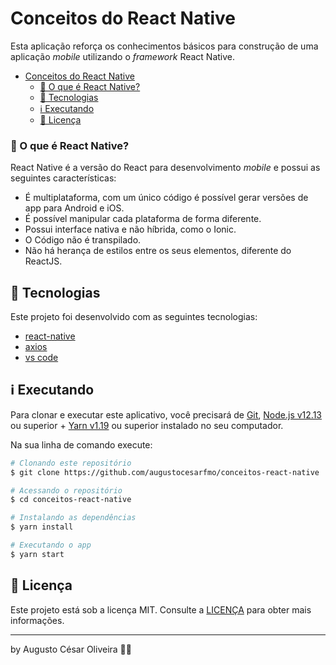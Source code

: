 # <span id="head1">Conceitos do React Native</span>

Esta aplicação reforça os conhecimentos básicos para construção de uma aplicação _mobile_ utilizando o _framework_ React Native.

- [Conceitos do React Native](#head1)
	- [🤔 O que é React Native?](#head3)
	- [🚀 Tecnologias](#head4)
	- [ℹ️ Executando](#head5)
	- [📝 Licença](#head6)

### <span id="head3">🤔 O que é React Native?</span>

React Native é a versão do React para desenvolvimento _mobile_ e possui as seguintes características:

- É multiplataforma, com um único código é possível gerar versões de app para Android e iOS.
- É possível manipular cada plataforma de forma diferente.
- Possui interface nativa e não híbrida, como o Ionic.
- O Código não é transpilado.
- Não há herança de estilos entre os seus elementos, diferente do ReactJS.

## <span id="head4">🚀 Tecnologias</span>

Este projeto foi desenvolvido com as seguintes tecnologias:

- [react-native](https://facebook.github.io/react-native/)
- [axios](https://github.com/axios/axios)
- [vs code][vc]

## <span id="head5">ℹ️ Executando</span>

Para clonar e executar este aplicativo, você precisará de [Git](https://git-scm.com), [Node.js v12.13][nodejs] ou superior + [Yarn v1.19][yarn] ou superior instalado no seu computador.

Na sua linha de comando execute:

```bash
# Clonando este repositório
$ git clone https://github.com/augustocesarfmo/conceitos-react-native

# Acessando o repositório
$ cd conceitos-react-native

# Instalando as dependências
$ yarn install

# Executando o app
$ yarn start
```

## <span id="head6">📝 Licença</span>

Este projeto está sob a licença MIT. Consulte a [LICENÇA](https://github.com/fradeneto/devradar-mobile/blob/master/LICENSE) para obter mais informações.

---

by Augusto César Oliveira 👐🏼

[nodejs]: https://nodejs.org/
[yarn]: https://yarnpkg.com/
[vc]: https://code.visualstudio.com/

